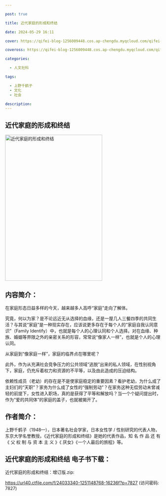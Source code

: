 ```yaml
---

post: true

title: 近代家庭的形成和终结

date: 2024-05-29 16:11

cover: https://qifei-blog-1256009448.cos.ap-chengdu.myqcloud.com/qifei-blog/656e9b3ac458853aef768c8f.jpg

coveross: https://qifei-blog-1256009448.cos.ap-chengdu.myqcloud.com/qifei-blog/656e9b3ac458853aef768c8f.jpg

categories:

  - 人文社科

tags:

  - 上野千鹤子
  - 文化
  - 社会

description:
---
```


## 近代家庭的形成和终结
<img alt="近代家庭的形成和终结 " class="aligncenter loaded" data-was-processed="true" decoding="async" fetchpriority="high" height="471" src="https://qifei-blog-1256009448.cos.ap-chengdu.myqcloud.com/qifei-blog/656e9b3ac458853aef768c8f.jpg" style="cursor: zoom-in;" width="314"/>

## 内容简介：

在家庭形态日益多样的今天，越来越多人高呼“家庭”走向了解体。

究竟，何以为家？是不论远近无从选择的血缘，还是一屋几人三餐四季的共同生活？与其说“家庭”是一种现实存在，应该说更多存在于每个人的“家庭自我认同意识”（Family Identify）中，也就是每个人的心理认同和个人选择。对在血缘、种族、婚姻等界限之外的亲密关系的形容，常常说“像家人一样”，也就是个人的心理认同。

从家庭到“像家庭一样”，家庭的临界点在哪里呢？

此外，作为从充满社会竞争压力的公共领域“逃脱”出来的私人领域，在性别视角下，家庭，仍充斥着权力和资源的不平等，以及由此造成的压迫结构。

依赖性成员（老幼）的存在是不是使家庭稳定的重要因素？看护老幼，为什么成了主妇们的“天职”？家务为什么成了女性的“强制劳动”？在家务这种无偿劳动未曾减轻的前提下，女性进入职场，真的是获得了平等和解放吗？当一个个疑问提出时，作为“爱的共同体”的家庭的盖子，也就被揭开了。

## 作者简介：

上野千鹤子（1948—），日本著名社会学家，日本女性学 / 性别研究的代表人物，东京大学名誉教授。《近代家庭的形成和终结》是她的代表作品，知 名 作 品 还 有《 父 权 制 与 资 本 主 义 》《 厌女》《一个人最后的旅程》等。

## 近代家庭的形成和终结 电子书下载：

近代家庭的形成和终结：增订版.zip: 

https://url40.ctfile.com/f/24033340-1251148768-16236f?p=7827 (访问密码: 7827)

